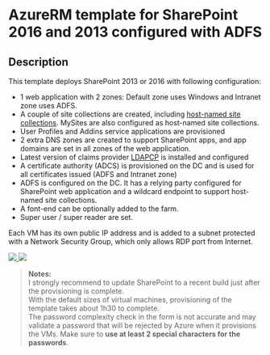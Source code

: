 # AzureRM template for SharePoint 2016 and 2013 configured with ADFS

## Description

This template deploys SharePoint 2013 or 2016 with following configuration:

* 1 web application with 2 zones: Default zone uses Windows and Intranet zone uses ADFS.
* A couple of site collections are created, including [host-named site collections](https://docs.microsoft.com/en-us/SharePoint/administration/host-named-site-collection-architecture-and-deployment). MySites are also configured as host-named site collections.
* User Profiles and Addins service applications are provisioned
* 2 extra DNS zones are created to support SharePoint apps, and app domains are set in all zones of the web application.
* Latest version of claims provider [LDAPCP](https://ldapcp.com/) is installed and configured
* A certificate authority (ADCS) is provisioned on the DC and is used for all certificates issued (ADFS and Intranet zone)
* ADFS is configured on the DC. It has a relying party configured for SharePoint web application and a wildcard endpoint to support host-named site collections.
* A font-end can be optionally added to the farm.
* Super user / super reader are set.

Each VM has its own public IP address and is added to a subnet protected with a Network Security Group, which only allows RDP port from Internet.

<a href="https://portal.azure.com/#create/Microsoft.Template/uri/https%3A%2F%2Fraw.githubusercontent.com%2FYvand%2FAzureRM-Templates%2Fmaster%2FSharePoint%2FSharePoint-ADFS%2Fazuredeploy.json" target="_blank">
    <img src="http://azuredeploy.net/deploybutton.png"/>
</a>
<a href="http://armviz.io/#/?load=https%3A%2F%2Fraw.githubusercontent.com%2FYvand%2FAzureRM-Templates%2Fmaster%2FSharePoint%2FSharePoint-ADFS%2Fazuredeploy.json" target="_blank">
    <img src="http://armviz.io/visualizebutton.png"/>
</a>

> **Notes:**  
> I strongly recommend to update SharePoint to a recent build just after the provisioning is complete.  
> With the default sizes of virtual machines, provisioning of the template takes about 1h30 to complete.  
> The password complexity check in the form is not accurate and may validate a password that will be rejected by Azure when it provisions the VMs. Make sure to **use at least 2 special characters for the passwords**.
